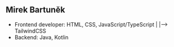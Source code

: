 Mirek Bartuněk
---
- Frontend developer: HTML, CSS, JavaScript/TypeScript
                              |
                              |–> TailwindCSS
- Backend: Java, Kotlin

